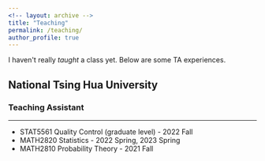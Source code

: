 ```yaml
---
<!-- layout: archive -->
title: "Teaching"
permalink: /teaching/
author_profile: true
---
```


I haven't really <em>taught</em> a class yet. Below are some TA experiences.    

<h2> National Tsing Hua University</h2>
<h3>Teaching Assistant</h3>

---

- STAT5561 Quality Control (graduate level) - 2022 Fall
- MATH2820 Statistics - 2022 Spring, 2023 Spring
- MATH2810 Probability Theory - 2021 Fall

